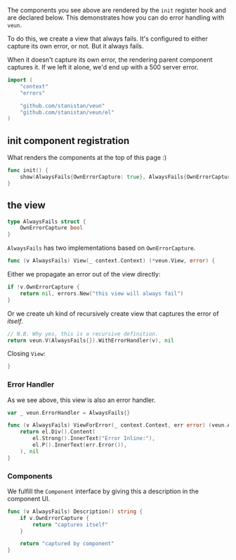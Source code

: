 The components you see above are rendered by the `init`
register hook and are declared below. This demonstrates
how you can do error handling with `veun`.

To do this, we create a view that always fails. It's configured
to either capture its own error, or not. But it always fails.

When it doesn't capture its own error, the rendering parent
component captures it. If we left it alone, we'd end up with a
500 server error.

```go
import (
	"context"
	"errors"

	"github.com/stanistan/veun"
	"github.com/stanistan/veun/el"
)
```

## init component registration

What renders the components at the top of this page :)

```go
func init() {
    show(AlwaysFails{OwnErrorCapture: true}, AlwaysFails{OwnErrorCapture: false})
}
```

## the view

```go
type AlwaysFails struct {
	OwnErrorCapture bool
}
```

`AlwaysFails` has two implementations based on `OwnErrorCapture`.

```go
func (v AlwaysFails) View(_ context.Context) (*veun.View, error) {
```

Either we propagate an error out of the view directly:

```go
if !v.OwnErrorCapture {
    return nil, errors.New("this view will always fail")
}
```

Or we create uh kind of recursively create view that captures
the error of _itself_.

```go
// N.B. Why yes, this is a recursive definition.
return veun.V(AlwaysFails{}).WithErrorHandler(v), nil
```

Closing `View`:

```go
}
```

### Error Handler

As we see above, this view is also an error handler.

```go
var _ veun.ErrorHandler = AlwaysFails{}

func (v AlwaysFails) ViewForError(_ context.Context, err error) (veun.AsView, error) {
    return el.Div().Content(
		el.Strong().InnerText("Error Inline:"),
        el.P().InnerText(err.Error()),
	), nil
}
```

### Components

We fulfill the `Component` interface by giving this a description in the component UI.

```go
func (v AlwaysFails) Description() string {
	if v.OwnErrorCapture {
		return "captures itself"
	}

	return "captured by component"
}
```

